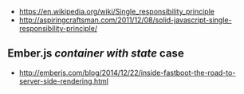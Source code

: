 * https://en.wikipedia.org/wiki/Single_responsibility_principle
* http://aspiringcraftsman.com/2011/12/08/solid-javascript-single-responsibility-principle/

## Ember.js _container with state_ case

* http://emberjs.com/blog/2014/12/22/inside-fastboot-the-road-to-server-side-rendering.html
